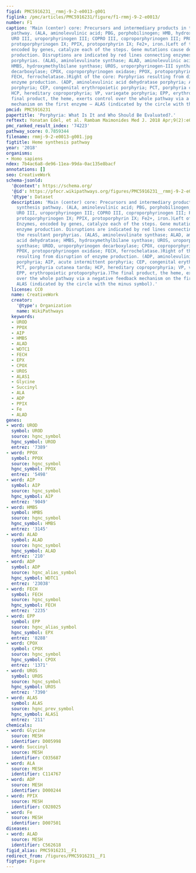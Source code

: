 ```yaml
---
figid: PMC5916231__rmmj-9-2-e0013-g001
figlink: /pmc/articles/PMC5916231/figure/f1-rmmj-9-2-e0013/
number: F1
caption: 'Main (center) core: Precursors and intermediary products in the heme synthesis
  pathway. (ALA, aminolevulinic acid; PBG, porphobilinogen; HMB, hydroxymethylbilane;
  URO III, uroporphyrinogen III; COPRO III, coproporphyrinogen III; PROTO’gen IX,
  protoporphyrinogen IX; PPIX, protoporphyrin IX; Fe2+, iron.)Left of the core: Enzymes,
  encoded by genes, catalyze each of the steps. Gene mutations cause deficient enzyme
  production. Disruptions are indicated by red lines connecting enzymes with the resultant
  porphyrias. (ALAS, aminolevulinate synthase; ALAD, aminolevulinic acid dehydratase;
  HMBS, hydroxymethylbilane synthase; UROS, uroporphyrinogen-III synthase; UROD, uroporphyrinogen
  decarboxylase; CPOX, coproporphyrinogen oxidase; PPOX, protoporphyrinogen oxidase;
  FECH, ferrochelatase.)Right of the core: Porphyrias resulting from disruption of
  enzyme production. (ADP, aminolevulinic acid dehydratase porphyria; AIP, acute intermittent
  porphyria; CEP, congenital erythropoietic porphyria; PCT, porphyria cutanea tarda;
  HCP, hereditary coproporphyria; VP, variegate porphyria; EPP, erythropoietic protoporphyria.)The
  final product, the heme, exerts control over the whole pathway via a negative feedback
  mechanism on the first enzyme – ALAS (indicated by the circle with the minus symbol).'
pmcid: PMC5916231
papertitle: 'Porphyria: What Is It and Who Should Be Evaluated?.'
reftext: Yonatan Edel, et al. Rambam Maimonides Med J. 2018 Apr;9(2):e0013.
pmc_ranked_result_index: '74223'
pathway_score: 0.7859344
filename: rmmj-9-2-e0013-g001.jpg
figtitle: Heme synthesis pathway
year: '2018'
organisms:
- Homo sapiens
ndex: 7b4ac6a8-de96-11ea-99da-0ac135e8bacf
annotations: []
seo: CreativeWork
schema-jsonld:
  '@context': https://schema.org/
  '@id': https://pfocr.wikipathways.org/figures/PMC5916231__rmmj-9-2-e0013-g001.html
  '@type': Dataset
  description: 'Main (center) core: Precursors and intermediary products in the heme
    synthesis pathway. (ALA, aminolevulinic acid; PBG, porphobilinogen; HMB, hydroxymethylbilane;
    URO III, uroporphyrinogen III; COPRO III, coproporphyrinogen III; PROTO’gen IX,
    protoporphyrinogen IX; PPIX, protoporphyrin IX; Fe2+, iron.)Left of the core:
    Enzymes, encoded by genes, catalyze each of the steps. Gene mutations cause deficient
    enzyme production. Disruptions are indicated by red lines connecting enzymes with
    the resultant porphyrias. (ALAS, aminolevulinate synthase; ALAD, aminolevulinic
    acid dehydratase; HMBS, hydroxymethylbilane synthase; UROS, uroporphyrinogen-III
    synthase; UROD, uroporphyrinogen decarboxylase; CPOX, coproporphyrinogen oxidase;
    PPOX, protoporphyrinogen oxidase; FECH, ferrochelatase.)Right of the core: Porphyrias
    resulting from disruption of enzyme production. (ADP, aminolevulinic acid dehydratase
    porphyria; AIP, acute intermittent porphyria; CEP, congenital erythropoietic porphyria;
    PCT, porphyria cutanea tarda; HCP, hereditary coproporphyria; VP, variegate porphyria;
    EPP, erythropoietic protoporphyria.)The final product, the heme, exerts control
    over the whole pathway via a negative feedback mechanism on the first enzyme –
    ALAS (indicated by the circle with the minus symbol).'
  license: CC0
  name: CreativeWork
  creator:
    '@type': Organization
    name: WikiPathways
  keywords:
  - UROD
  - PPOX
  - AIP
  - HMBS
  - ALAD
  - WDTC1
  - FECH
  - EPX
  - CPOX
  - UROS
  - ALAS1
  - Glycine
  - Succinyl
  - ALA
  - ADP
  - PPIX
  - Fe
  - ALAD
genes:
- word: UROD
  symbol: UROD
  source: hgnc_symbol
  hgnc_symbol: UROD
  entrez: '7389'
- word: PPOX
  symbol: PPOX
  source: hgnc_symbol
  hgnc_symbol: PPOX
  entrez: '5498'
- word: AIP
  symbol: AIP
  source: hgnc_symbol
  hgnc_symbol: AIP
  entrez: '9049'
- word: HMBS
  symbol: HMBS
  source: hgnc_symbol
  hgnc_symbol: HMBS
  entrez: '3145'
- word: ALAD
  symbol: ALAD
  source: hgnc_symbol
  hgnc_symbol: ALAD
  entrez: '210'
- word: ADP
  symbol: ADP
  source: hgnc_alias_symbol
  hgnc_symbol: WDTC1
  entrez: '23038'
- word: FECH
  symbol: FECH
  source: hgnc_symbol
  hgnc_symbol: FECH
  entrez: '2235'
- word: EPP
  symbol: EPP
  source: hgnc_alias_symbol
  hgnc_symbol: EPX
  entrez: '8288'
- word: CPOX
  symbol: CPOX
  source: hgnc_symbol
  hgnc_symbol: CPOX
  entrez: '1371'
- word: UROS
  symbol: UROS
  source: hgnc_symbol
  hgnc_symbol: UROS
  entrez: '7390'
- word: ALAS
  symbol: ALAS
  source: hgnc_prev_symbol
  hgnc_symbol: ALAS1
  entrez: '211'
chemicals:
- word: Glycine
  source: MESH
  identifier: D005998
- word: Succinyl
  source: MESH
  identifier: C035687
- word: ALA
  source: MESH
  identifier: C114767
- word: ADP
  source: MESH
  identifier: D000244
- word: PPIX
  source: MESH
  identifier: C028025
- word: Fe
  source: MESH
  identifier: D007501
diseases:
- word: ALAD
  source: MESH
  identifier: C562618
figid_alias: PMC5916231__F1
redirect_from: /figures/PMC5916231__F1
figtype: Figure
---
```

